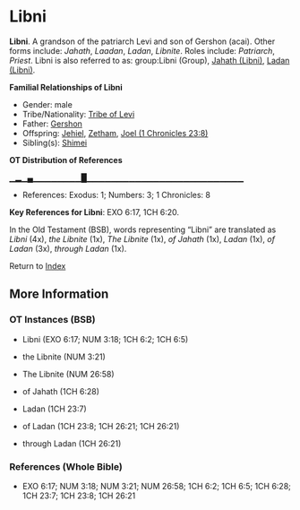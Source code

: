 # Libni
**Libni**. 
A grandson of the patriarch Levi and son of Gershon (acai). 
Other forms include: 
*Jahath*, *Laadan*, *Ladan*, *Libnite*. 
Roles include: 
_Patriarch_, _Priest_. 
Libni is also referred to as: 
group:Libni (Group), [Jahath (Libni)](Jahath.5.md), [Ladan (Libni)](Ladan.2.md). 




**Familial Relationships of Libni**


* Gender: male
* Tribe/Nationality: [Tribe of Levi](../../../groups/md/acai/Levi.md)
* Father: [Gershon](Gershon.md)
* Offspring: [Jehiel](Jehiel.2.md), [Zetham](Zetham.md), [Joel (1 Chronicles 23:8)](Joel.9.md)
* Sibling(s): [Shimei](Shimei.4.md)


**OT Distribution of References**

▁▂▁▄▁▁▁▁▁▁▁▁█▁▁▁▁▁▁▁▁▁▁▁▁▁▁▁▁▁▁▁▁▁▁▁▁▁▁
* References: Exodus: 1; Numbers: 3; 1 Chronicles: 8



**Key References for Libni**: 
EXO 6:17, 1CH 6:20. 


In the Old Testament (BSB), words representing “Libni” are translated as 
*Libni* (4x), *the Libnite* (1x), *The Libnite* (1x), *of Jahath* (1x), *Ladan* (1x), *of Ladan* (3x), *through Ladan* (1x). 




Return to [Index](00-Index.md)

## More Information

### OT Instances (BSB)

* Libni (EXO 6:17; NUM 3:18; 1CH 6:2; 1CH 6:5)

* the Libnite (NUM 3:21)

* The Libnite (NUM 26:58)

* of Jahath (1CH 6:28)

* Ladan (1CH 23:7)

* of Ladan (1CH 23:8; 1CH 26:21; 1CH 26:21)

* through Ladan (1CH 26:21)



### References (Whole Bible)

* EXO 6:17; NUM 3:18; NUM 3:21; NUM 26:58; 1CH 6:2; 1CH 6:5; 1CH 6:28; 1CH 23:7; 1CH 23:8; 1CH 26:21



